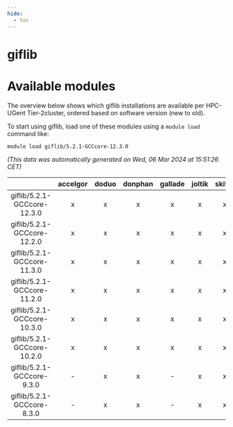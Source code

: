```yaml
---
hide:
  - toc
---
```


giflib
======

# Available modules


The overview below shows which giflib installations are available per HPC-UGent Tier-2cluster, ordered based on software version (new to old).

To start using giflib, load one of these modules using a `module load` command like:

```shell
module load giflib/5.2.1-GCCcore-12.3.0
```

*(This data was automatically generated on Wed, 06 Mar 2024 at 15:51:26 CET)*  

| |accelgor|doduo|donphan|gallade|joltik|skitty|
| :---: | :---: | :---: | :---: | :---: | :---: | :---: |
|giflib/5.2.1-GCCcore-12.3.0|x|x|x|x|x|x|
|giflib/5.2.1-GCCcore-12.2.0|x|x|x|x|x|x|
|giflib/5.2.1-GCCcore-11.3.0|x|x|x|x|x|x|
|giflib/5.2.1-GCCcore-11.2.0|x|x|x|x|x|x|
|giflib/5.2.1-GCCcore-10.3.0|x|x|x|x|x|x|
|giflib/5.2.1-GCCcore-10.2.0|x|x|x|x|x|x|
|giflib/5.2.1-GCCcore-9.3.0|-|x|x|-|x|x|
|giflib/5.2.1-GCCcore-8.3.0|-|x|x|-|x|x|
